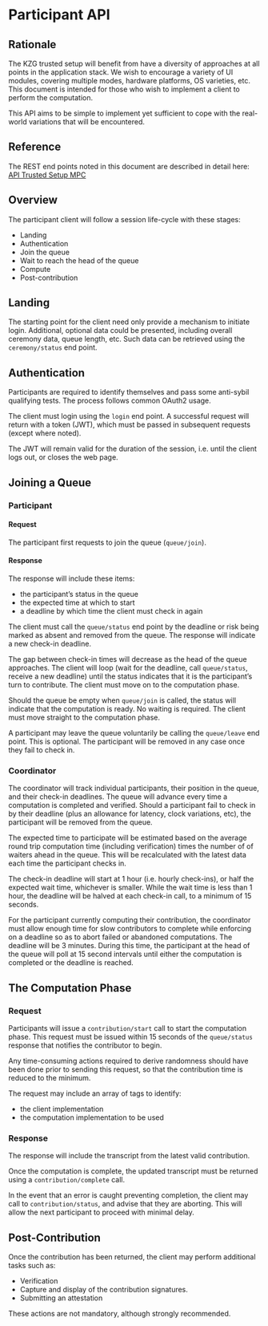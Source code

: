 # Participant API

## Rationale

The KZG trusted setup will benefit from have a diversity of approaches at all points in the application stack. We wish to encourage a variety of UI modules, covering multiple modes, hardware platforms, OS varieties, etc. This document is intended for those who wish to implement a client to perform the computation.

This API aims to be simple to implement yet sufficient to cope with the real-world variations that will be encountered.

## Reference

The REST end points noted in this document are described in detail here: [API Trusted Setup MPC](https://hub.apitree.com/stonebell/KZG-MPC-participant/)

## Overview

The participant client will follow a session life-cycle with these stages:

- Landing
- Authentication
- Join the queue
- Wait to reach the head of the queue
- Compute
- Post-contribution

## Landing

The starting point for the client need only provide a mechanism to initiate login. Additional, optional data could be presented, including overall ceremony data, queue length, etc. Such data can be retrieved using the `ceremony/status` end point.

## Authentication

Participants are required to identify themselves and pass some anti-sybil qualifying tests. The process follows common OAuth2 usage. 

The client must login using the `login` end point. A successful request will return with a token (JWT), which must be passed in subsequent requests (except where noted).

The JWT will remain valid for the duration of the session, i.e. until the client logs out, or closes the web page. 

## Joining a Queue

### Participant

#### Request

The participant first requests to join the queue (`queue/join`). 

#### Response

The response will include these items:

- the participant’s status in the queue
- the expected time at which to start
- a deadline by which time the client must check in again

The client must call the `queue/status` end point by the deadline or risk being marked as absent and removed from the queue. The response will indicate a new check-in deadline. 

The gap between check-in times will decrease as the head of the queue approaches. The client will loop (wait for the deadline, call `queue/status`, receive a new deadline) until the status indicates that it is the participant’s turn to contribute. The client must move on to the computation phase.

Should the queue be empty when `queue/join` is called, the status will indicate that the computation is ready. No waiting is required. The client must move straight to the computation phase. 

A participant may leave the queue voluntarily be calling the `queue/leave` end point. This is optional. The participant will be removed in any case once they fail to check in.

### Coordinator

The coordinator will track individual participants, their position in the queue, and their check-in deadlines. The queue will advance every time a computation is completed and verified. Should a participant fail to check in by their deadline (plus an allowance for latency, clock variations, etc), the participant will be removed from the queue. 

The expected time to participate will be estimated based on the average round trip computation time (including verification) times the number of of waiters ahead in the queue. This will be recalculated with the latest data each time the participant checks in.

The check-in deadline will start at 1 hour (i.e. hourly check-ins), or half the expected wait time, whichever is smaller. While the wait time is less than 1 hour, the deadline will be halved at each check-in call, to a minimum of 15 seconds. 

For the participant currently computing their contribution, the coordinator must allow enough time for slow contributors to complete while enforcing on a deadline so as to abort failed or abandoned computations. The deadline will be 3 minutes. During this time, the participant at the head of the queue will poll at 15 second intervals until either the computation is completed or the deadline is reached. 

## The Computation Phase

### Request

Participants will issue a `contribution/start` call to start the computation phase. This request must be issued within 15 seconds of the `queue/status` response that notifies the contributor to begin.

Any time-consuming actions required to derive randomness should have been done prior to sending this request, so that the contribution time is reduced to the minimum.

The request may include an array of tags to identify:
- the client implementation 
- the computation implementation to be used

### Response

The response will include the transcript from the latest valid contribution. 


Once the computation is complete, the updated transcript must be returned using a `contribution/complete` call. 

In the event that an error is caught preventing completion, the client may call to `contribution/status`, and advise that they are aborting. This will allow the next participant to proceed with minimal delay. 

## Post-Contribution

Once the contribution has been returned, the client may perform additional tasks such as:

- Verification
- Capture and display of the contribution signatures.
- Submitting an attestation

These actions are not mandatory, although strongly recommended.


